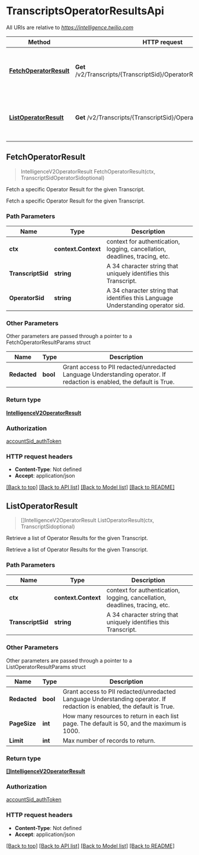 # TranscriptsOperatorResultsApi

All URIs are relative to *https://intelligence.twilio.com*

Method | HTTP request | Description
------------- | ------------- | -------------
[**FetchOperatorResult**](TranscriptsOperatorResultsApi.md#FetchOperatorResult) | **Get** /v2/Transcripts/{TranscriptSid}/OperatorResults/{OperatorSid} | Fetch a specific Operator Result for the given Transcript.
[**ListOperatorResult**](TranscriptsOperatorResultsApi.md#ListOperatorResult) | **Get** /v2/Transcripts/{TranscriptSid}/OperatorResults | Retrieve a list of Operator Results for the given Transcript.



## FetchOperatorResult

> IntelligenceV2OperatorResult FetchOperatorResult(ctx, TranscriptSidOperatorSidoptional)

Fetch a specific Operator Result for the given Transcript.

Fetch a specific Operator Result for the given Transcript.

### Path Parameters


Name | Type | Description
------------- | ------------- | -------------
**ctx** | **context.Context** | context for authentication, logging, cancellation, deadlines, tracing, etc.
**TranscriptSid** | **string** | A 34 character string that uniquely identifies this Transcript.
**OperatorSid** | **string** | A 34 character string that identifies this Language Understanding operator sid.

### Other Parameters

Other parameters are passed through a pointer to a FetchOperatorResultParams struct


Name | Type | Description
------------- | ------------- | -------------
**Redacted** | **bool** | Grant access to PII redacted/unredacted Language Understanding operator. If redaction is enabled, the default is True.

### Return type

[**IntelligenceV2OperatorResult**](IntelligenceV2OperatorResult.md)

### Authorization

[accountSid_authToken](../README.md#accountSid_authToken)

### HTTP request headers

- **Content-Type**: Not defined
- **Accept**: application/json

[[Back to top]](#) [[Back to API list]](../README.md#documentation-for-api-endpoints)
[[Back to Model list]](../README.md#documentation-for-models)
[[Back to README]](../README.md)


## ListOperatorResult

> []IntelligenceV2OperatorResult ListOperatorResult(ctx, TranscriptSidoptional)

Retrieve a list of Operator Results for the given Transcript.

Retrieve a list of Operator Results for the given Transcript.

### Path Parameters


Name | Type | Description
------------- | ------------- | -------------
**ctx** | **context.Context** | context for authentication, logging, cancellation, deadlines, tracing, etc.
**TranscriptSid** | **string** | A 34 character string that uniquely identifies this Transcript.

### Other Parameters

Other parameters are passed through a pointer to a ListOperatorResultParams struct


Name | Type | Description
------------- | ------------- | -------------
**Redacted** | **bool** | Grant access to PII redacted/unredacted Language Understanding operator. If redaction is enabled, the default is True.
**PageSize** | **int** | How many resources to return in each list page. The default is 50, and the maximum is 1000.
**Limit** | **int** | Max number of records to return.

### Return type

[**[]IntelligenceV2OperatorResult**](IntelligenceV2OperatorResult.md)

### Authorization

[accountSid_authToken](../README.md#accountSid_authToken)

### HTTP request headers

- **Content-Type**: Not defined
- **Accept**: application/json

[[Back to top]](#) [[Back to API list]](../README.md#documentation-for-api-endpoints)
[[Back to Model list]](../README.md#documentation-for-models)
[[Back to README]](../README.md)


